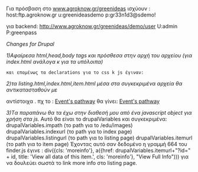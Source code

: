 Για πρόσβαση στο www.agroknow.gr/greenideas ισχύουν :
host:ftp.agroknow.gr
u:greenideasdemo
p:gr33n1d3@sdemo!

για backend:
http://www.agroknow.gr/greenideas/demo/user
U:admin
P:greenpass

*Changes for Drupal*

*1)Αφαίρεσα html,head,body tags και πρόσθεσα στην αρχή του αρχείου (για index.html ανάλογα κ για τα υπόλοιπα)*

<?php
	$css = drupal_get_path('module', 'ak_search_teo')."/edu/css";
	$js =  drupal_get_path('module', 'ak_search_teo')."/edu/js";
	$im =  drupal_get_path('module', 'ak_search_teo')."/edu/images";
	?>
	
	και επομένως τα declarations για το css k js έγιναν:
	
<link rel="stylesheet/less" type="text/css" media="screen" href="<?php echo $css; ?>/ak-style.less" />
<script src="<?php echo $js ?>/less-1.5.0.min.js" type="text/javascript"></script>

*2)τα listing.html,index.html,item.html μέσα στα συγκεκριμένα αρχεία θα αντικατασταθούν με*
<?php echo url('ak_search_teo_listing');?> 
<?php echo url('ak_search_teo_index');?> 
<?php echo url('ak_search_teo_item');?>
αντίστοιχα . 
πχ το :
<a href="listing.html?query=*&audience=teacher&lrt=pathway" class="le0">Event's pathway</a> θα γίνει:
<a href="<?php echo url('ak_search_teo_listing');?>?query=*&audience=teacher&lrt=pathway" class="le0">Event's pathway</a>

*3)Tα παραπάνω θα τα έχω στην διαθεσή μου από ένα javascript object για χρήση στα js.*
Αυτό θα είναι το drupalVariables και συγκεκριμένα:
drupalVariables.impath (το path για to /edu/images)
drupalVariables.indexurl (το path για to index page)
drupalVariables.listingurl (το path για to listing page)
drupalVariables.itemurl (το path για to item page)
Έχοντας αυτό σαν δεδομένο η γραμμή 664 του finder.js έγινε :
div({cls: 'moreinfo'}, a({href: drupalVariables.itemurl+"?id=" + id, title: 'View all data of this item.', cls: 'moreinfo'}, "View Full Info"))) για να δουλεύει σωστά το link  more info στο listing page.